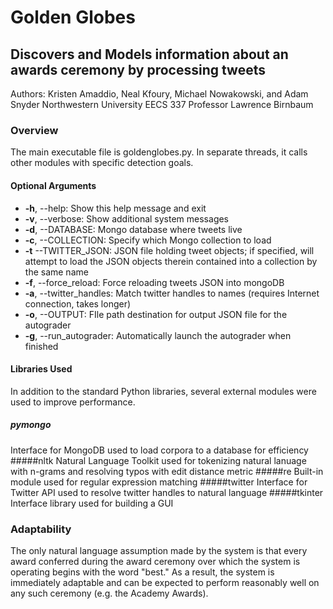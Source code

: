 # Golden Globes
## Discovers and Models information about an awards ceremony by processing tweets
Authors: Kristen Amaddio, Neal Kfoury, Michael Nowakowski, and Adam Snyder
Northwestern University
EECS 337
Professor Lawrence Birnbaum

### Overview
The main executable file is goldenglobes.py. In separate threads, it calls other modules with specific detection goals.

#### Optional Arguments
- **-h**, --help: Show this help message and exit
- **-v**, --verbose: Show additional system messages
- **-d**, --DATABASE: Mongo database where tweets live
- **-c**, --COLLECTION: Specify which Mongo collection to load
- **-t** --TWITTER_JSON: JSON file holding tweet objects; if specified, will attempt to load the JSON objects therein contained into a collection by the same name
- **-f**, --force_reload: Force reloading tweets JSON into mongoDB
- **-a**, --twitter_handles: Match twitter handles to names (requires Internet connection, takes longer)
- **-o**, --OUTPUT: FIle path destination for output JSON file for the autograder
- **-g**, --run_autograder: Automatically launch the autograder when finished

#### Libraries Used
In addition to the standard Python libraries, several external modules were used to improve performance.
##### pymongo
Interface for MongoDB used to load corpora to a database for efficiency
#####nltk
Natural Language Toolkit used for tokenizing natural lanuage with n-grams and resolving typos with edit distance metric
#####re
Built-in module used for regular expression matching
#####twitter
Interface for Twitter API used to resolve twitter handles to natural language
#####tkinter
Interface library used for building a GUI

### Adaptability
The only natural language assumption made by the system is that every award conferred during the award ceremony over which the system is operating begins with the word "best." As a result, the system is immediately adaptable and can be expected to perform reasonably well on any such ceremony (e.g. the Academy Awards).
